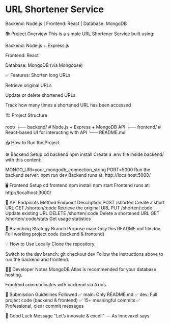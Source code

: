 ﻿# URL Shortener Service

 Backend: Node.js | Frontend: React | Database: MongoDB

📚 Project Overview
This is a simple URL Shortener Service built using:

Backend: Node.js + Express.js

Frontend: React

Database: MongoDB (via Mongoose)

✅ Features:
Shorten long URLs

Retrieve original URLs

Update or delete shortened URLs

Track how many times a shortened URL has been accessed

🏗️ Project Structure

root/
├── backend/    # Node.js + Express + MongoDB API
├── frontend/   # React-based UI for interacting with API
└── README.md

📥 How to Run the Project


⚙️ Backend Setup
cd backend
npm install
Create a .env file inside backend/ with this content:

MONGO_URI=your_mongodb_connection_string
PORT=5000
Run the backend server:
npm run dev
Backend runs at: http://localhost:5000/


🖥️ Frontend Setup
cd frontend
npm install
npm start
Frontend runs at: http://localhost:3000/

🔗 API Endpoints
Method	Endpoint	Description
POST	/shorten	Create a short URL
GET	/shorten/:code	Retrieve the original URL
PUT	/shorten/:code	Update existing URL
DELETE	/shorten/:code	Delete a shortened URL
GET	/shorten/:code/stats	Get usage statistics

🎯 Branching Strategy
Branch	Purpose
main	Only this README.md file
dev	Full working project code (backend & frontend)

💡 How to Use Locally
Clone the repository.

Switch to the dev branch:
git checkout dev
Follow the instructions above to run the backend and frontend.

👨‍💻 Developer Notes
MongoDB Atlas is recommended for your database hosting.

Frontend communicates with backend via Axios.

📢 Submission Guidelines Followed
✅ main: Only README.md
✅ dev: Full project code (backend & frontend)
✅ 15+ meaningful commits
✅ Professional, clear commit messages

🏁 Good Luck Message
"Let’s innovate & excel!" — As Innovaxel says.
